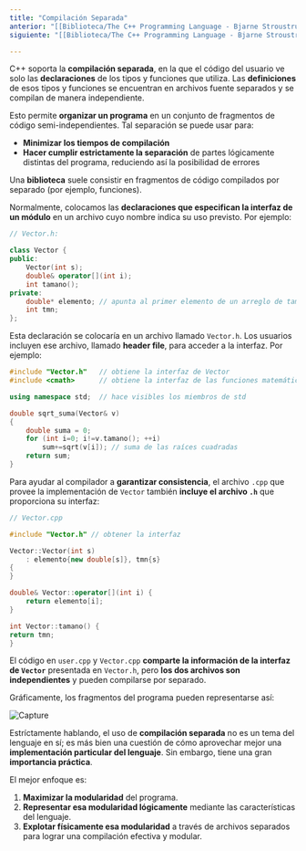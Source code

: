 ```yaml
---
title: "Compilación Separada" 
anterior: "[[Biblioteca/The C++ Programming Language - Bjarne Stroustrup/2 - Un Tour Por C++ - Lo Básico/4 - Modularidad]]"
siguiente: "[[Biblioteca/The C++ Programming Language - Bjarne Stroustrup/2 - Un Tour Por C++ - Lo Básico/4.2 - Namespaces]]"

---
```

C++ soporta la **compilación separada**, en la que el código del usuario ve solo las **declaraciones** de los tipos y funciones que utiliza. Las **definiciones** de esos tipos y funciones se encuentran en archivos fuente separados y se compilan de manera independiente.

Esto permite **organizar un programa** en un conjunto de fragmentos de código semi-independientes. Tal separación se puede usar para:

- **Minimizar los tiempos de compilación**
- **Hacer cumplir estrictamente la separación** de partes lógicamente distintas del programa, reduciendo así la posibilidad de errores

Una **biblioteca** suele consistir en fragmentos de código compilados por separado (por ejemplo, funciones).

Normalmente, colocamos las **declaraciones que especifican la interfaz de un módulo** en un archivo cuyo nombre indica su uso previsto. Por ejemplo:

```cpp 
// Vector.h:

class Vector { 
public:     
	Vector(int s);     
	double& operator[](int i);     
	int tamano(); 
private:     
	double* elemento; // apunta al primer elemento de un arreglo de tamaño tmn     
	int tmn; 
};
```

Esta declaración se colocaría en un archivo llamado `Vector.h`. Los usuarios incluyen ese archivo, llamado **header file**, para acceder a la interfaz. Por ejemplo:

```cpp
#include "Vector.h"   // obtiene la interfaz de Vector
#include <cmath>      // obtiene la interfaz de las funciones matemáticas de la biblioteca estándar, incluyendo sqrt()

using namespace std;  // hace visibles los miembros de std

double sqrt_suma(Vector& v)
{
	double suma = 0;
	for (int i=0; i!=v.tamano(); ++i)
		sum+=sqrt(v[i]); // suma de las raíces cuadradas
	return sum;
}
```

Para ayudar al compilador a **garantizar consistencia**, el archivo `.cpp` que provee la implementación de `Vector` también **incluye el archivo `.h`** que proporciona su interfaz:

```cpp
// Vector.cpp 

#include "Vector.h" // obtener la interfaz  

Vector::Vector(int s)      
	: elemento{new double[s]}, tmn{s}
{
}  

double& Vector::operator[](int i) {      
	return elemento[i];  
}  

int Vector::tamano() {      
return tmn;  
}
```

El código en `user.cpp` y `Vector.cpp` **comparte la información de la interfaz de `Vector`** presentada en `Vector.h`, pero **los dos archivos son independientes** y pueden compilarse por separado.

Gráficamente, los fragmentos del programa pueden representarse así:

![Capture](/img/Captura-de-pantalla-2025-08-15-a-las-10.16.19-p.m..png)

Estríctamente hablando, el uso de **compilación separada** no es un tema del lenguaje en sí; es más bien una cuestión de cómo aprovechar mejor una **implementación particular del lenguaje**. Sin embargo, tiene una gran **importancia práctica**.

El mejor enfoque es:

1. **Maximizar la modularidad** del programa.
2. **Representar esa modularidad lógicamente** mediante las características del lenguaje.
3. **Explotar físicamente esa modularidad** a través de archivos separados para lograr una compilación efectiva y modular.
